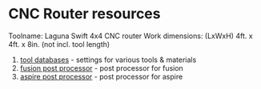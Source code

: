 # CNC Router resources

Toolname: Laguna Swift 4x4 CNC router
Work dimensions: (LxWxH) 4ft. x 4ft. x 8in. (not incl. tool length)

1. [tool databases](tool_databases/) - settings for various tools & materials
2. [fusion post processor](2_fusion_post_processor.zip) - post processor for fusion
3. [aspire post processor](3_aspire_post_processor.zip) - post processor for aspire